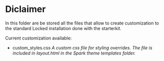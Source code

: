 # Diclaimer

In this folder are be stored all the files that allow to create customization
to the standard Locked installation done with the starterkit.

Current customization available:

 * custom_styles.css
 *A custom css file for styling overrides. The file is included in layout.html
 in the Spark theme templates folder.*
